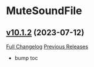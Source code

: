 # MuteSoundFile

## [v10.1.2](https://github.com/funkydude/MuteSoundFile/tree/v10.1.2) (2023-07-12)
[Full Changelog](https://github.com/funkydude/MuteSoundFile/compare/v10.1.1...v10.1.2) [Previous Releases](https://github.com/funkydude/MuteSoundFile/releases)

- bump toc  
